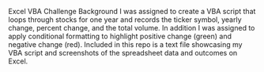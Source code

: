 Excel VBA Challenge
Background
  I was assigned to create a VBA script that loops through stocks for one year and records the ticker symbol, yearly change, percent change, and the total volume. In addition I was assigned to apply conditional formatting to highlight positive change (green) and negative change (red). 
  Included in this repo is a text file showcasing my VBA script and screenshots of the spreadsheet data and outcomes on Excel.
